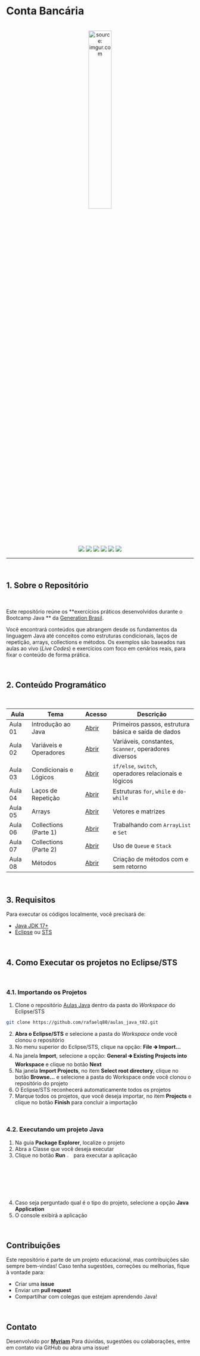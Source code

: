 # Conta Bancária

<br />

<div align="center">
	<img src="https://i.imgur.com/IaD4lwg.png" title="source: imgur.com" width="35%"/>
</div>

<br />


<div align="center">
  <img src="https://img.shields.io/github/languages/top/rafaelq80/aulas_java_t82?style=flat-square" />
  <img src="https://img.shields.io/github/repo-size/rafaelq80/aulas_java_t82?style=flat-square" />
  <img src="https://img.shields.io/github/languages/count/rafaelq80/aulas_java_t82?style=flat-square" />
  <img src="https://img.shields.io/github/last-commit/rafaelq80/aulas_java_t82?style=flat-square" />
  <img src="https://img.shields.io/github/issues/rafaelq80/aulas_java_t82?style=flat-square" />
  <img src="https://img.shields.io/github/issues-pr/rafaelq80/aulas_java_t82?style=flat-square" />
</div>


------

<br />

## 1. Sobre o Repositório

<br />

Este repositório reúne os **exercícios práticos desenvolvidos durante o Bootcamp Java ** da [Generation Brasil](https://brazil.generation.org/).

Você encontrará conteúdos que abrangem desde os fundamentos da linguagem Java até conceitos como estruturas condicionais, laços de repetição, arrays, collections e métodos. Os exemplos são baseados nas aulas ao vivo (*Live Codes*) e exercícios com foco em cenários reais, para fixar o conteúdo de forma prática.

<br />

## 2. Conteúdo Programático

<br />

| Aula    | Tema                   | Acesso                                                       | Descrição                                             |
| ------- | ---------------------- | ------------------------------------------------------------ | ----------------------------------------------------- |
| Aula 01 | Introdução ao Java     | [Abrir](https://github.com/rafaelq80/aulas_java_t82/tree/main/helloworld) | Primeiros passos, estrutura básica e saída de dados   |
| Aula 02 | Variáveis e Operadores | [Abrir](https://github.com/rafaelq80/aulas_java_t82/tree/main/aula_02) | Variáveis, constantes, `Scanner`, operadores diversos |
| Aula 03 | Condicionais e Lógicos | [Abrir](https://github.com/rafaelq80/aulas_java_t82/tree/main/aula_03) | `if/else`, `switch`, operadores relacionais e lógicos |
| Aula 04 | Laços de Repetição     | [Abrir](https://github.com/rafaelq80/aulas_java_t82/tree/main/aula_04) | Estruturas `for`, `while` e `do-while`                |
| Aula 05 | Arrays                 | [Abrir](https://github.com/rafaelq80/aulas_java_t82/tree/main/aula_05) | Vetores e matrizes                                    |
| Aula 06 | Collections (Parte 1)  | [Abrir](https://github.com/rafaelq80/aulas_java_t82/tree/main/aula_06) | Trabalhando com `ArrayList` e `Set`                   |
| Aula 07 | Collections (Parte 2)  | [Abrir](https://github.com/rafaelq80/aulas_java_t82/tree/main/aula_07) | Uso de `Queue` e `Stack`                              |
| Aula 08 | Métodos                | [Abrir](https://github.com/rafaelq80/aulas_java_t82/tree/main/aula_08) | Criação de métodos com e sem retorno                  |

<br />

## 3. Requisitos

Para executar os códigos localmente, você precisará de:

- [Java JDK 17+](https://www.oracle.com/java/technologies/javase/jdk17-archive-downloads.html)
- [Eclipse](https://eclipseide.org/) ou [STS](https://spring.io/tools)

<br />

## 4. Como Executar os projetos no Eclipse/STS

<br />

### 4.1. Importando os Projetos

1. Clone o repositório [Aulas Java](https://github.com/rafaelq80/aulas_java_t82) dentro da pasta do *Workspace* do Eclipse/STS

```bash
git clone https://github.com/rafaelq80/aulas_java_t82.git
```

2. **Abra o Eclipse/STS** e selecione a pasta do *Workspace* onde você clonou o repositório
3. No menu superior do Eclipse/STS, clique na opção: **File 🡲 Import...**
4. Na janela **Import**, selecione a opção: **General 🡲 Existing Projects into Workspace** e clique no botão **Next**
5. Na janela **Import Projects**, no item **Select root directory**, clique no botão **Browse...** e selecione a pasta do Workspace onde você clonou o repositório do projeto
6. O Eclipse/STS reconhecerá automaticamente todos os projetos
7. Marque todos os projetos, que você deseja importar, no item **Projects** e clique no botão **Finish** para concluir a importação

<br />

### 4.2. Executando um projeto Java

1. Na guia **Package Explorer**, localize o projeto
2. Abra a Classe que você deseja executar
3. Clique no botão **Run** <img src="https://i.imgur.com/MtBQjUp.png" title="source: imgur.com" width="3%"/> para executar a aplicação
4. Caso seja perguntado qual é o tipo do projeto, selecione a opção **Java Application**
5. O console exibirá a aplicação

<br />

## Contribuições

Este repositório é parte de um projeto educacional, mas contribuições são sempre bem-vindas! Caso tenha sugestões, correções ou melhorias, fique à vontade para:

- Criar uma **issue**
- Enviar um **pull request**
- Compartilhar com colegas que estejam aprendendo Java!

<br />

##  Contato

Desenvolvido por [**Myriam**](https://github.com/MyListon)
Para dúvidas, sugestões ou colaborações, entre em contato via GitHub ou abra uma issue!

